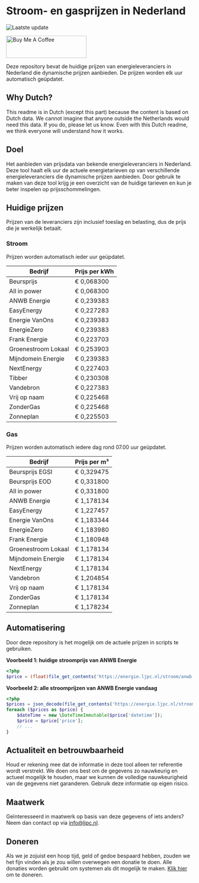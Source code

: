 # Stroom- en gasprijzen in Nederland

![Laatste update](https://img.shields.io/badge/laatste%20update-2025--07--31%2016%3A00%20CET-brightgreen)

<a href="https://www.buymeacoffee.com/Lars-" target="_blank"><img src="https://cdn.buymeacoffee.com/buttons/v2/default-orange.png" alt="Buy Me A Coffee" height="60" style="height: 60px !important;width: 217px !important;" ></a>

Deze repository bevat de huidige prijzen van energieleveranciers in Nederland die dynamische prijzen aanbieden. De prijzen worden elk uur automatisch geüpdatet.

## Why Dutch?

This readme is in Dutch (except this part) because the content is based on Dutch data. We cannot imagine that anyone outside the Netherlands would need this data. If you do, please let us know. Even with this Dutch readme, we think
everyone will understand how it works.

## Doel

Het aanbieden van prijsdata van bekende energieleveranciers in Nederland. Deze tool haalt elk uur de actuele energietarieven op van verschillende energieleveranciers die dynamische prijzen aanbieden. Door gebruik te maken van deze tool
krijg je een overzicht van de huidige tarieven en kun je beter inspelen op prijsschommelingen.

## Huidige prijzen

Prijzen van de leveranciers zijn inclusief toeslag en belasting, dus de prijs die je werkelijk betaalt.

### Stroom

Prijzen worden automatisch ieder uur geüpdatet.

 Bedrijf | Prijs per kWh 
---------|---------------
Beursprijs | € 0,068300
All in power | € 0,068300
ANWB Energie | € 0,239383
EasyEnergy | € 0,227283
Energie VanOns | € 0,239383
EnergieZero | € 0,239383
Frank Energie | € 0,223703
Groenestroom Lokaal | € 0,253903
Mijndomein Energie | € 0,239383
NextEnergy | € 0,227403
Tibber | € 0,230308
Vandebron | € 0,227383
Vrij op naam | € 0,225468
ZonderGas | € 0,225468
Zonneplan | € 0,225503


### Gas

Prijzen worden automatisch iedere dag rond 07.00 uur geüpdatet.

 Bedrijf | Prijs per m³ 
---------|--------------
Beursprijs EGSI | € 0,329475
Beursprijs EOD | € 0,331800
All in power | € 0,331800
ANWB Energie | € 1,178134
EasyEnergy | € 1,227457
Energie VanOns | € 1,183344
EnergieZero | € 1,183980
Frank Energie | € 1,180948
Groenestroom Lokaal | € 1,178134
Mijndomein Energie | € 1,178134
NextEnergy | € 1,178134
Vandebron | € 1,204854
Vrij op naam | € 1,178134
ZonderGas | € 1,178134
Zonneplan | € 1,178234


## Automatisering

Door deze repository is het mogelijk om de actuele prijzen in scripts te gebruiken.

**Voorbeeld 1: huidige stroomprijs van ANWB Energie**

```php
<?php
$price = (float)file_get_contents('https://energie.ljpc.nl/stroom/anwb-energie-nu.txt');

```

**Voorbeeld 2: alle stroomprijzen van ANWB Energie vandaag**

```php
<?php
$prices = json_decode(file_get_contents('https://energie.ljpc.nl/stroom/all-in-power-vandaag.json'),true);
foreach ($prices as $price) {
    $dateTime = new \DateTimeImmutable($price['datetime']);
    $price = $price['price'];
    // ...
}
```

## Actualiteit en betrouwbaarheid

Houd er rekening mee dat de informatie in deze tool alleen ter referentie wordt verstrekt. We doen ons best om de gegevens zo nauwkeurig en actueel mogelijk te houden, maar we kunnen de volledige nauwkeurigheid van de gegevens niet
garanderen. Gebruik deze informatie op eigen risico.

## Maatwerk

Geïnteresseerd in maatwerk op basis van deze gegevens of iets anders? Neem dan contact op
via [info@ljpc.nl](mailto:info@ljpc.nl?subject=Energie%20prijzen).

## Doneren

Als we je zojuist een hoop tijd, geld of gedoe bespaard hebben, zouden we het fijn vinden als je zou willen overwegen een
donatie te doen. Alle donaties worden gebruikt om systemen als dit mogelijk te
maken. [Klik hier](https://www.buymeacoffee.com/Lars-) om te doneren.
